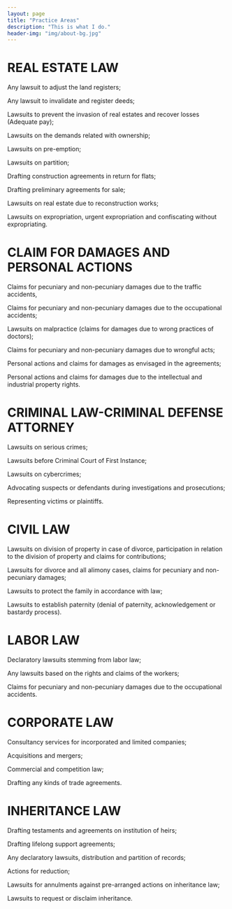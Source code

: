 ```yaml
---
layout: page
title: "Practice Areas"
description: "This is what I do."
header-img: "img/about-bg.jpg"
---
```


# REAL ESTATE LAW
Any lawsuit to adjust the land registers;

Any lawsuit to invalidate and register deeds;

Lawsuits to prevent the invasion of real estates and recover losses (Adequate pay);

Lawsuits on the demands related with ownership;

Lawsuits on pre-emption;

Lawsuits on partition;

Drafting construction agreements in return for flats;

Drafting preliminary agreements for sale;

Lawsuits on real estate due to reconstruction works;

Lawsuits on expropriation, urgent expropriation and confiscating without expropriating.

# CLAIM FOR DAMAGES AND PERSONAL ACTIONS

Claims for pecuniary and non-pecuniary damages due to the traffic accidents,

Claims for pecuniary and non-pecuniary damages due to the occupational accidents;

Lawsuits on malpractice (claims for damages due to wrong practices of doctors);

Claims for pecuniary and non-pecuniary damages due to wrongful acts;

Personal actions and claims for damages as envisaged in the agreements;

Personal actions and claims for damages due to the intellectual and industrial property rights.

# CRIMINAL LAW-CRIMINAL DEFENSE ATTORNEY

Lawsuits on serious crimes;

Lawsuits before Criminal Court of First Instance;

Lawsuits on cybercrimes;

Advocating suspects or defendants during investigations and prosecutions;

Representing victims or plaintiffs.

# CIVIL LAW

Lawsuits on division of property in case of divorce, participation in relation to the division of property and claims for contributions;

Lawsuits for divorce and all alimony cases, claims for pecuniary and non-pecuniary damages;

Lawsuits to protect the family in accordance with law;

Lawsuits to establish paternity (denial of paternity, acknowledgement or bastardy process).

# LABOR LAW

Declaratory lawsuits stemming from labor law;

Any lawsuits based on the rights and claims of the workers;

Claims for pecuniary and non-pecuniary damages due to the occupational accidents.

# CORPORATE LAW

Consultancy services for incorporated and limited companies;

Acquisitions and mergers;

Commercial and competition law;

Drafting any kinds of trade agreements.

# INHERITANCE LAW

Drafting testaments and agreements on institution of heirs;

Drafting lifelong support agreements;

Any declaratory lawsuits, distribution and partition of records;

Actions for reduction;

Lawsuits for annulments against pre-arranged actions on inheritance law;

Lawsuits to request or disclaim inheritance.
